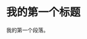 <!DOCTYPE html>
<html>
<head>
<meta charset="utf-8">
<title>Jeffer</title>
</head>
<body>
    <h1>我的第一个标题</h1>
    <p>我的第一个段落。</p>
</body>
</html>
